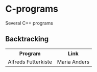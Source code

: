 # C-programs
Several C++ programs

<h2> Backtracking </h2>
<table>
  <tr>
    <th>Program</th>
    <th>Link</th>
  </tr>
  <tr>
    <td>Alfreds Futterkiste</td>
    <td>Maria Anders</td>
  </tr>
</table>
